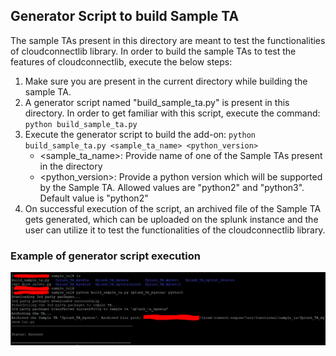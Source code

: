 ## Generator Script to build Sample TA
The sample TAs present in this directory are meant to test the functionalities of cloudconnectlib library. In order to build the sample TAs to test the features of cloudconnectlib, execute the below steps:
1. Make sure you are present in the current directory while building the sample TA.
2. A generator script named "build_sample_ta.py" is present in this directory. In order to get familiar with this script, execute the command: `python build_sample_ta.py`
3. Execute the generator script to build the add-on: `python build_sample_ta.py <sample_ta_name> <python_version>`
   - <sample_ta_name>: Provide name of one of the Sample TAs present in the directory
   - <python_version>: Provide a python version which will be supported by the Sample TA. Allowed values are "python2" and "python3". Default value is "python2"
4. On successful execution of the script, an archived file of the Sample TA gets generated, which can be uploaded on the splunk instance and the user can utilize it to test the functionalities of the cloudconnectlib library.

### Example of generator script execution
![Execution of generator script](generator_script_working.png)
